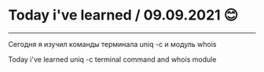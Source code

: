 # Today i've learned  / 09.09.2021 :blush:
____

Сегодня я изучил команды терминала uniq -c и модуль whois 

Today i've learned uniq -c terminal command and whois module
